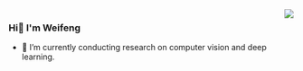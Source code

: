 <img align="right" src="https://github-readme-stats.vercel.app/api?username=Weifeng-Chen&show_icons=true&icon_color=CE1D2D&text_color=718096&bg_color=ffffff&hide_title=true" />

### Hi👋 I'm Weifeng
- 🌱 I’m currently conducting research on computer vision and deep learning.



<!--
**Weifeng-Chen/Weifeng-Chen** is a ✨ _special_ ✨ repository because its `README.md` (this file) appears on your GitHub profile.

Here are some ideas to get you started:

- 🔭 I’m currently working on ...
- 🌱 I’m currently learning ...
- 👯 I’m looking to collaborate on ...
- 🤔 I’m looking for help with ...
- 💬 Ask me about ...
- 📫 How to reach me: ...
- 😄 Pronouns: ...
- ⚡ Fun fact: ...
-->
